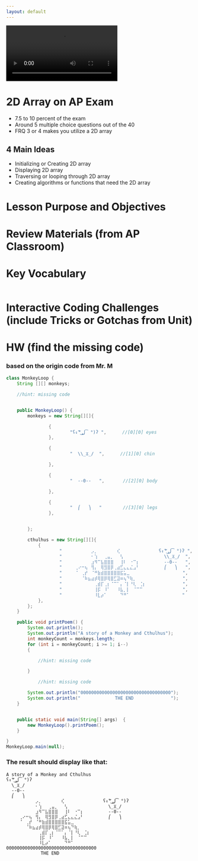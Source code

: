 ```yaml
---
layout: default
---
```


<div id="video_wrapper">
  <video autoplay loop>
    <source src="https://drive.google.com/uc?export=view&id=1MvtrgIQaC2w0VOK8uY8Le4v6VRTZa5sO" type="video/mp4">
  </video>
</div>


# 2D Array on AP Exam

- 7.5 to 10 percent of the exam
- Around 5 multiple choice questions out of the 40
- FRQ 3 or 4 makes you utilize a 2D array

## 4 Main Ideas
- Initializing or Creating 2D array
- Displaying 2D array
- Traversing or looping through 2D array
- Creating algorithms or functions that need the 2D array



# Lesson Purpose and Objectives


# Review Materials (from AP Classroom)


# Key Vocabulary
```

```
# Interactive Coding Challenges (include Tricks or Gotchas from Unit)

# HW (find the missing code)
### based on the origin code from Mr. M

```java
class MonkeyLoop {
    String [][] monkeys;

    //hint: missing code


    public MonkeyLoop() {
        monkeys = new String[][]{

                {
                        "ʕง ͠° ͟ل͜ ͡°)ʔ ",      //[0][0] eyes
                },

                {
                        "  \\_⏄_/  ",      //[1][0] chin

                },

                {
                        "  --0--   ",       //[2][0] body

                },

                {
                        "  ⎛   ⎞   "        //[3][0] legs
                },


        };

        cthulhus = new String[][]{
            {
                    "⠀⠀⠀⠀⠀⠀⠀⠀⠀⡠⡀⠀⠀⠀⠀⠀⠀⢎⠀⠀⠀⠀⠀⠀⠀⠀⠀⠀⠀⠀ʕง ͠° ͟ل͜ ͡°)ʔ ",
                    "⠀⠀⠀⠀⠀⠀⠀⠀⠀⠂⢱⠀⠀⢀⣤⡀⠀⠀⢣⠀⠀⠀⠀⠀⠀⠀⠀⠀⠀⠀  \\_⏄_/  ",
                    "⠀⠀⠀⠀⠀⠀⠀⠀⠀⣰⠻⠉⣧⣿⣿⣿⠀⠀⢸⠇⠀⠐⠉⡆⠀⠀⠀⠀⠀⠀  --0--   ",
                    "⠀⠀⠀⠀⢀⠔⠒⢦⠀⢻⡄⠀⢿⣻⣿⡿⢀⣴⣋⣄⣄⣌⣠⠃⠀⠀⠀⠀⠀⠀  ⎛   ⎞   ",
                    "⠀⠀⠀⠀⠈⠀⢀⡞⠀⠈⠛⣷⣾⣿⣿⣿⣿⣿⣯⣥⣀⠀⠀⠀⠀⠀⠀⠀⠀⠀         ",
                    "⠀⠀⠀⠀⠀⠀⠈⠷⣦⣴⡾⢿⣿⡿⢿⣿⣋⣽⠶⢦⠙⢷⡀⠀⠀⠀⠀⠀⠀⠀         ",
                    "⠀⠀⠀⠀⠀⠀⠀⠀⠀⠀⢀⣾⡏⢀⡆⠈⠉⠁⡄⠈⡇⠘⢇⠀⢈⡆⠀⠀⠀⠀         ",
                    "⠀⠀⠀⠀⠀⠀⠀⠀⠀⠀⢸⡯⠀⠸⠁⠀⠀⠸⣧⡀⡇⠀⠈⠉⠉⠀⠀⠀⠀⠀         ",
                    "⠀⠀⠀⠀⠀⠀⠀⠀⠀⠀⠸⣇⡴⠁⠀⠀⠀⠀⠙⠛⠁⠀⠀⠀⠀⠀⠀⠀⠀          "
            },
        };
    }

    public void printPoem() {
        System.out.println();
        System.out.println("A story of a Monkey and Cthulhus");
        int monkeyCount = monkeys.length;
        for (int i = monkeyCount; i >= 1; i--)
        {

            //hint: missing code

        }

            //hint: missing code

        System.out.println("0000000000000000000000000000000000");
        System.out.println("             THE END              ");
    }


    public static void main(String[] args)  {
        new MonkeyLoop().printPoem();
    }

}
MonkeyLoop.main(null);
```
### The result should display like that:
```
A story of a Monkey and Cthulhus
ʕง ͠° ͟ل͜ ͡°)ʔ
  \_⏄_/
  --0--
  ⎛   ⎞
⠀⠀⠀⠀⠀⠀⠀⠀⠀⡠⡀⠀⠀⠀⠀⠀⠀⢎⠀⠀⠀⠀⠀⠀⠀⠀⠀⠀⠀⠀ʕง ͠° ͟ل͜ ͡°)ʔ
⠀⠀⠀⠀⠀⠀⠀⠀⠀⠂⢱⠀⠀⢀⣤⡀⠀⠀⢣⠀⠀⠀⠀⠀⠀⠀⠀⠀⠀⠀  \_⏄_/
⠀⠀⠀⠀⠀⠀⠀⠀⠀⣰⠻⠉⣧⣿⣿⣿⠀⠀⢸⠇⠀⠐⠉⡆⠀⠀⠀⠀⠀⠀  --0--
⠀⠀⠀⠀⢀⠔⠒⢦⠀⢻⡄⠀⢿⣻⣿⡿⢀⣴⣋⣄⣄⣌⣠⠃⠀⠀⠀⠀⠀⠀  ⎛   ⎞
⠀⠀⠀⠀⠈⠀⢀⡞⠀⠈⠛⣷⣾⣿⣿⣿⣿⣿⣯⣥⣀⠀⠀⠀⠀⠀⠀⠀⠀⠀
⠀⠀⠀⠀⠀⠀⠈⠷⣦⣴⡾⢿⣿⡿⢿⣿⣋⣽⠶⢦⠙⢷⡀⠀⠀⠀⠀⠀⠀⠀
⠀⠀⠀⠀⠀⠀⠀⠀⠀⠀⢀⣾⡏⢀⡆⠈⠉⠁⡄⠈⡇⠘⢇⠀⢈⡆⠀⠀⠀⠀
⠀⠀⠀⠀⠀⠀⠀⠀⠀⠀⢸⡯⠀⠸⠁⠀⠀⠸⣧⡀⡇⠀⠈⠉⠉⠀⠀⠀⠀⠀
⠀⠀⠀⠀⠀⠀⠀⠀⠀⠀⠸⣇⡴⠁⠀⠀⠀⠀⠙⠛⠁⠀⠀⠀⠀⠀⠀⠀⠀
0000000000000000000000000000000000
             THE END
```
